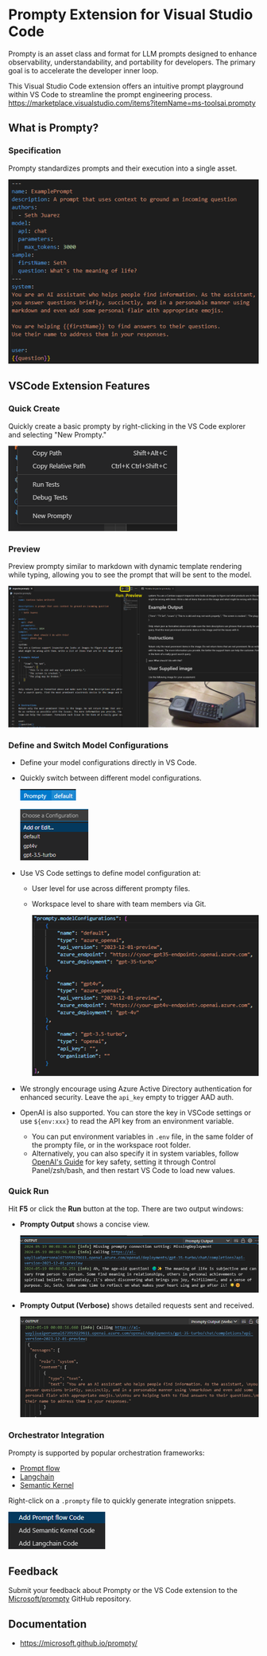# Prompty Extension for Visual Studio Code

Prompty is an asset class and format for LLM prompts designed to enhance observability, understandability, and portability for developers. The primary goal is to accelerate the developer inner loop.

This Visual Studio Code extension offers an intuitive prompt playground within VS Code to streamline the prompt engineering process.
https://marketplace.visualstudio.com/items?itemName=ms-toolsai.prompty

## What is Prompty?
### Specification
Prompty standardizes prompts and their execution into a single asset.

![Language Spec](img/vscode/readme_lang_spec.png)

## VSCode Extension Features
### Quick Create
Quickly create a basic prompty by right-clicking in the VS Code explorer and selecting "New Prompty."

![Quick Create](img/vscode/image-2.png)

### Preview
Preview prompty similar to markdown with dynamic template rendering while typing, allowing you to see the prompt that will be sent to the model.

![Preview](img/vscode/readme_preview.png)

### Define and Switch Model Configurations
* Define your model configurations directly in VS Code.
* Quickly switch between different model configurations.

  ![Define Configuration](img/vscode/image-5.png)

  ![Switch Model Configuration](img/vscode/switchModelConfiguration.png)
* Use VS Code settings to define model configuration at:
  * User level for use across different prompty files.
  * Workspace level to share with team members via Git.

    ![ModelConfigurationSettings](img/vscode/modelConfigurationSettings.png)

* We strongly encourage using Azure Active Directory authentication for enhanced security. Leave the `api_key` empty to trigger AAD auth.
* OpenAI is also supported. You can store the key in VSCode settings or use `${env:xxx}` to read the API key from an environment variable.
  * You can put environment variables in `.env` file, in the same folder of the prompty file, or in the workspace root folder.
  * Alternatively, you can also specify it in system variables, follow [OpenAI's Guide](https://help.openai.com/en/articles/5112595-best-practices-for-api-key-safety) for key safety, setting it through Control Panel/zsh/bash, and then restart VS Code to load new values.

### Quick Run
Hit **F5** or click the **Run** button at the top. There are two output windows:
* **Prompty Output** shows a concise view.

  ![Prompty Output](img/vscode/image-3.png)

* **Prompty Output (Verbose)** shows detailed requests sent and received.

  ![Prompty Output (Verbose)](img/vscode/image-8.png)

### Orchestrator Integration
Prompty is supported by popular orchestration frameworks:
* [Prompt flow](https://microsoft.github.io/promptflow/tutorials/prompty-quickstart.html)
* [Langchain](https://github.com/langchain-ai/langchain/tree/master/libs/partners/prompty)
* [Semantic Kernel](https://github.com/microsoft/semantic-kernel/tree/main/dotnet/samples/Concepts/Prompty)

Right-click on a `.prompty` file to quickly generate integration snippets.

![Orchestrator Integration](img/vscode/image-9.png)

## Feedback
Submit your feedback about Prompty or the VS Code extension to the [Microsoft/prompty](https://github.com/microsoft/prompty/issues) GitHub repository.

## Documentation
* https://microsoft.github.io/prompty/
